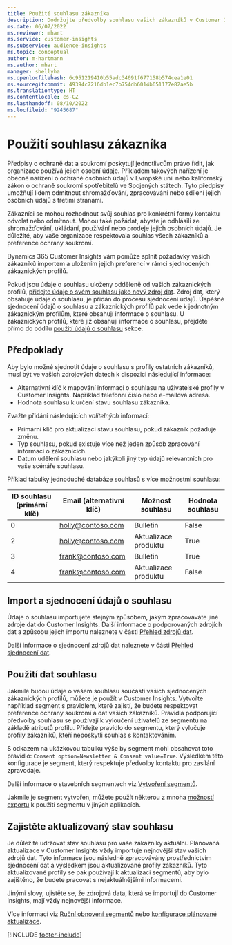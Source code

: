 ```yaml
---
title: Použití souhlasu zákazníka
description: Dodržujte předvolby souhlasu vašich zákazníků v Customer Insights importem údajů o souhlasu.
ms.date: 06/07/2022
ms.reviewer: mhart
ms.service: customer-insights
ms.subservice: audience-insights
ms.topic: conceptual
author: m-hartmann
ms.author: mhart
manager: shellyha
ms.openlocfilehash: 6c951219410b55adc34691f677158b574cea1e01
ms.sourcegitcommit: 49394c7216db1ec7b754db6014b651177e82ae5b
ms.translationtype: HT
ms.contentlocale: cs-CZ
ms.lasthandoff: 08/10/2022
ms.locfileid: "9245687"
---
```

# <a name="use-customer-consent"></a>Použití souhlasu zákazníka

Předpisy o ochraně dat a soukromí poskytují jednotlivcům právo řídit, jak organizace používá jejich osobní údaje. Příkladem takových nařízení je obecné nařízení o ochraně osobních údajů v Evropské unii nebo kalifornský zákon o ochraně soukromí spotřebitelů ve Spojených státech. Tyto předpisy umožňují lidem odmítnout shromažďování, zpracovávání nebo sdílení jejich osobních údajů s třetími stranami.  

Zákazníci se mohou rozhodnout svůj souhlas pro konkrétní formy kontaktu odvolat nebo odmítnout. Mohou také požádat, abyste je odhlásili ze shromažďování, ukládání, používání nebo prodeje jejich osobních údajů. Je důležité, aby vaše organizace respektovala souhlas všech zákazníků a preference ochrany soukromí.  

Dynamics 365 Customer Insights vám pomůže splnit požadavky vašich zákazníků importem a uložením jejich preferencí v rámci sjednocených zákaznických profilů.

Pokud jsou údaje o souhlasu uloženy odděleně od vašich zákaznických profilů, [přidejte údaje o svém souhlasu jako nový zdroj dat](#import-and-unify-consent-data). Zdroj dat, který obsahuje údaje o souhlasu, je přidán do procesu sjednocení údajů. Úspěšné sjednocení údajů o souhlasu a zákaznických profilů pak vede k jednotným zákaznickým profilům, které obsahují informace o souhlasu. U zákaznických profilů, které již obsahují informace o souhlasu, přejděte přímo do oddílu [použití údajů o souhlasu](#use-consent-data) sekce.

## <a name="prerequisites"></a>Předpoklady

Aby bylo možné sjednotit údaje o souhlasu s profily ostatních zákazníků, musí být ve vašich zdrojových datech k dispozici následující informace:

- Alternativní klíč k mapování informací o souhlasu na uživatelské profily v Customer Insights. Například telefonní číslo nebo e-mailová adresa.
- Hodnota souhlasu k určení stavu souhlasu zákazníka.

Zvažte přidání následujících *volitelných* informací:

- Primární klíč pro aktualizaci stavu souhlasu, pokud zákazník požaduje změnu.
- Typ souhlasu, pokud existuje více než jeden způsob zpracování informací o zákaznících.
- Datum udělení souhlasu nebo jakýkoli jiný typ údajů relevantních pro vaše scénáře souhlasu.

Příklad tabulky jednoduché databáze souhlasů s více možnostmi souhlasu:

|ID souhlasu (primární klíč)   |Email (alternativní klíč)  |Možnost souhlasu  |Hodnota souhlasu  |
|---------|---------|---------|---------|
|0    |  holly@contoso.com       |  Bulletin       |  False       |
|2    |  holly@contoso.com       |  Aktualizace produktu       |  True       |
|3    |  frank@contoso.com       |  Bulletin       | True        |
|4    |  frank@contoso.com       |  Aktualizace produktu       |  False       |

## <a name="import-and-unify-consent-data"></a>Import a sjednocení údajů o souhlasu

Údaje o souhlasu importujete stejným způsobem, jakým zpracováváte jiné zdroje dat do Customer Insights. Další informace o podporovaných zdrojích dat a způsobu jejich importu naleznete v části [Přehled zdrojů dat](data-sources.md).

Další informace o sjednocení zdrojů dat naleznete v části [Přehled sjednocení dat](data-unification.md).

## <a name="use-consent-data"></a>Použití dat souhlasu

Jakmile budou údaje o vašem souhlasu součástí vašich sjednocených zákaznických profilů, můžete je použít v Customer Insights. Vytvořte například segment s pravidlem, které zajistí, že budete respektovat preference ochrany soukromí a dat vašich zákazníků. Pravidla podporující předvolby souhlasu se používají k vyloučení uživatelů ze segmentu na základě atributů profilu. Přidejte pravidlo do segmentu, který vylučuje profily zákazníků, kteří neposkytli souhlas s kontaktováním.

S odkazem na ukázkovou tabulku výše by segment mohl obsahovat toto pravidlo: `Consent option=Newsletter & Consent value=True`. Výsledkem této konfigurace je segment, který respektuje předvolby kontaktu pro zasílání zpravodaje.

Další informace o stavebních segmentech viz [Vytvoření segmentů](segment-builder.md).

Jakmile je segment vytvořen, můžete použít některou z mnoha [možností exportu](export-destinations.md) k použití segmentu v jiných aplikacích.

## <a name="ensure-updated-consent-status"></a>Zajistěte aktualizovaný stav souhlasu

Je důležité udržovat stav souhlasu pro vaše zákazníky aktuální. Plánovaná aktualizace v Customer Insights vždy importuje nejnovější stav vašich zdrojů dat. Tyto informace jsou následně zpracovávány prostřednictvím sjednocení dat a výsledkem jsou aktualizované profily zákazníků. Tyto aktualizované profily se pak používají k aktualizaci segmentů, aby bylo zajištěno, že budete pracovat s nejaktuálnějšími informacemi.

Jinými slovy, ujistěte se, že zdrojová data, která se importují do Customer Insights, mají vždy nejnovější informace.

Více informací viz [Ruční obnovení segmentů](segments.md#refresh-segments) nebo [konfigurace plánované aktualizace](schedule-refresh.md).

[!INCLUDE [footer-include](includes/footer-banner.md)]
